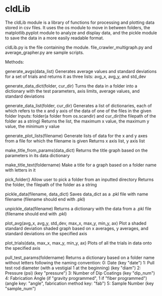 # cldLib
The cldLib module is a library of functions for processing and plotting data stored in csv files.
It uses the os module to move in between folders, the matplotlib.pyplot module to analyze and display data, and the pickle module to save the data in a more easily readable format.

cldLib.py is the file containing the module.  file_crawler_multigraph.py and average_grapher.py are sample scripts.

Methods:

generate_avgs(data_list)
	Generates average values and standard deviations for a set of trials and returns it as three lists: avg_x, avg_y, and std_dev

generate_data_dict(folder, cur_dir)
	Turns the data in a folder into a dictionary with the test parameters, axis limits, average values, and standard deviations

generate_data_list(folder, cur_dir)
	Generates a list of dictionaries, each of which refers to the x and y axis of the data of one of the files in the given folder
	Inputs: folder(a folder from os.scandir) and cur_dir(the filepath of the folder as a string)
	Returns the list, the maximum x value, the maximum y value, the minimum y value

generate_plot_lists(filename)
	Generate lists of data for the x and y axes from a file for which the filename is given
	Returns x axis list, y axis list

make_title_from_params(data_dict)
	Returns the title graph based on the parameters in its data dictionary

make_title_text(foldername)
	Make a title for a graph based on a folder name with letters in it

pick_folder()
	Allow user to pick a folder from an inputted directory
	Returns the folder, the filepath of the folder as a string

pickle_data(filename, data_dict)
	Saves data_dict as a .pkl file with name filename (filename should end with .pkl)

unpickle_data(filename)
	Returns a dictionary with the data from a .pkl file (filename should end with .pkl)

plot_avg(avg_x, avg_y, std_dev, max_x, max_y, min_y, ax)
	Plot a shaded standard deviation shaded graph based on x averages, y averages, and standard deviations on the specified axis

plot_trials(data, max_x, max_y, min_y, ax)
	Plots of all the trials in data onto the specified axis

pull_test_params(foldername)
	Returns a dictionary based on a folder name without letters following the naming convention:
	0: Date (key "date")
	1: Pull test rod diameter (with a vestigial 1 at the beginning) (key "diam")
	2: Pressure (psi) (key "pressure")
	3: Number of Dip Coatings (key "dip_num")
	4: Fabrication Angle (if "gravity programmed", 1 if "fiber programmed") (angle key: "angle", fabrication method key: "fab")
	5: Sample Number (key "sample_num")
